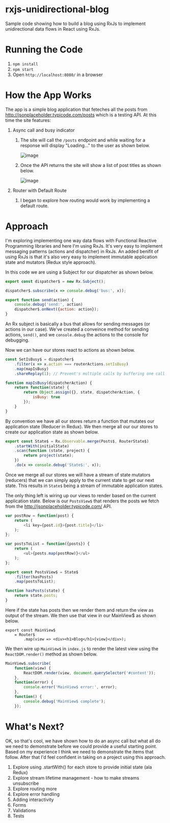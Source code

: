 # rxjs-unidirectional-blog
Sample code showing how to build a blog using RxJs to implement unidirectional data flows in React using RxJs.

# Running the Code
1. ```npm install```
2. ```npm start```
3. Open ```http://localhost:8080/``` in a browser

# How the App Works
The app is a simple blog application that feteches all the posts from http://jsonplaceholder.typicode.com/posts which is a testing API. At this time the site features:

1. Async call and busy indicator
    1. The site will call the ```/posts``` endpoint and while waiting for a response will display "Loading..." to the user as shown below.

        ![image](https://cloud.githubusercontent.com/assets/10080111/16415888/26c29a66-3d05-11e6-9e06-0e434dfae0b8.png)

    2. Once the API returns the site will show a list of post titles as shown below.
    
        ![image](https://cloud.githubusercontent.com/assets/10080111/16416075/0f92d2b0-3d06-11e6-8560-58d7ee55577f.png)

2. Router with Default Route
   1. I began to explore how routing would work by implementing a default route. 

# Approach
I'm exploring implementing one way data flows with Functional Reactive Programming libraries and here I'm using RxJs. It's very easy to implement messaging patterns (actions and dispatcher) in RxJs. An added benifit of using RxJs is that it's also very easy to implement immutable application state and mutators (Redux style approach).

In this code we are using a Subject for our dispatcher as shown below.

```javascript
export const dispatcher$ = new Rx.Subject();

dispatcher$.subscribe(x => console.debug('bus:', x));

export function send(action) {
	console.debug('send:', action)
	dispatcher$.onNext({action: action});
}
```

An Rx subject is basically a bus that allows for sending messages (or actions in our case). We've created a conveince method for sending actions, ```send()```, and we ```console.debug``` the actions to the console for debugging.

Now we can have our stores react to actions as shown below.

```javascript
const SetIsBusy$ = dispatcher$
	.filter(x => x.action === routerActions.setIsBusy)
	.map(mapIsBusy)
	.shareReplay(1); // Prevent's multiple calls by buffering one call to share for all subscribers

function mapIsBusy(dispatcherAction) {
	return function(state) {
		return Object.assign({}, state, dispatcherAction, {
			isBusy: true
		});
	}
}
```

By convention we have all our stores return a function that mutates our application state (Reducer in Redux). We then merge all our our stores to create our application state as shown below.

```javascript
export const State$ = Rx.Observable.merge(Posts$, RouterState$)
	.startWith(initialState)
	.scan(function (state, project) {
		return project(state);
	})
	.do(x => console.debug('State$:', x));
```

Once we merge all our stores we will have a stream of state mutators (reducers) that we can simply apply to the current state to get our next state. This results in ```State$``` being a stream of immutable application states.

The only thing left is wiring up our views to render based on the current application state. Below is our ```PostsView$``` that renders the posts we fetch from the http://jsonplaceholder.typicode.com/ API.

```javascript
var postRow = function(post) { 
	return (
		<li key={post.id}>{post.title}</li>
	);
};

var postsToList = function({posts}) {
	return (
		<ul>{posts.map(postRow)}</ul>
	);
};

export const PostsView$ = State$
	.filter(hasPosts)
	.map(postsToList);

function hasPosts(state) {
	return state.posts;
}
```

Here if the state has posts then we render them and return the view as output of the stream. We then use that view in our MainView$ as shown below.

```javscript
export const MainView$ 
	= Router$
		.map(view => <div><h1>Blog</h1>{view}</div>);
```

We then wire up ```MainView$``` in ```index.js``` to render the latest view using the ```ReactDOM.render()``` method as shown below.

```javascript
MainView$.subscribe(
	function(view) {
		ReactDOM.render(view, document.querySelector('#content'));
	}, 
	function(error) {
		console.error('MainView$ error:', error);
	}, 
	function() {
		console.debug('MainView$ complete');
	});
```

# What's Next?
OK, so that's cool, we have shown how to do an async call but what all do we need to demonstrate before we could provide a useful starting point. Based on my experience I think we need to demonstrate the items that follow. After that I'd feel confident in taking on a project using this approach.

1. Explore using .startWith() for each store to provide initial state (ala Redux)
1. Explore stream lifetime management - how to make streams unsubscribe
1. Explore routing more
1. Explore error handling
1. Adding interactivity
1. Forms
1. Validations
1. Tests
